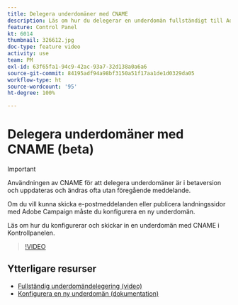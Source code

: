 ```yaml
---
title: Delegera underdomäner med CNAME
description: Läs om hur du delegerar en underdomän fullständigt till Adobe Campaign.
feature: Control Panel
kt: 6014
thumbnail: 326612.jpg
doc-type: feature video
activity: use
team: PM
exl-id: 63f65fa1-94c9-42ac-93a7-32d138a0a6a6
source-git-commit: 84195adf94a98bf3150a51f17aa1de1d0329da05
workflow-type: ht
source-wordcount: '95'
ht-degree: 100%

---
```


# Delegera underdomäner med CNAME (beta)

>[!IMPORTANT]
>
> Användningen av CNAME för att delegera underdomäner är i betaversion och uppdateras och ändras ofta utan föregående meddelande.

Om du vill kunna skicka e-postmeddelanden eller publicera landningssidor med Adobe Campaign måste du konfigurera en ny underdomän.

Läs om hur du konfigurerar och skickar in en underdomän med CNAME i Kontrollpanelen.

>[!VIDEO](https://video.tv.adobe.com/v/326612?quality=12)

## Ytterligare resurser

* [Fullständig underdomändelegering (video)](./subdomain-delegation.md)
* [Konfigurera en ny underdomän (dokumentation)](https://experienceleague.adobe.com/docs/control-panel/using/subdomains-and-certificates/setting-up-new-subdomain.html?lang=sv)
